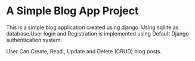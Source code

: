 # A Simple Blog App Project 

This is a simple blog application created using django. Using sqllite as database.User login and Registration 
is implemented using Default Django authentication system. 

User Can Create, Read , Update and Delete (CRUD) blog posts. 


